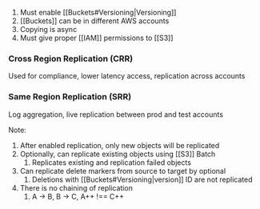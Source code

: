 1. Must enable [[Buckets#Versioning|Versioning]] 
2. [[Buckets]] can be in different AWS accounts
3. Copying is async
4. Must give proper [[IAM]] permissions to [[S3]]
### Cross Region Replication (CRR)

Used for compliance, lower latency access, replication across accounts
### Same Region Replication (SRR)

Log aggregation, live replication between prod and test accounts

Note:

1. After enabled replication, only new objects will be replicated
2. Optionally, can replicate existing objects using [[S3]] Batch 
	1. Replicates existing and replication failed objects
3. Can replicate delete markers from source to target by optional
	1. Deletions with [[Buckets#Versioning|version]] ID are not replicated
4. There is no chaining of replication
	1. A -> B, B -> C, A++ !== C++
